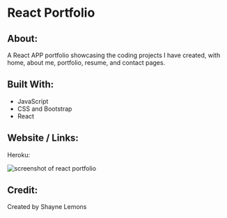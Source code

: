# React Portfolio 

## About: 
A React APP portfolio showcasing the coding projects I have created, with home, about me, portfolio, resume, and contact pages. 

## Built With:
* JavaScript
* CSS and Bootstrap
* React 

## Website / Links: 

Heroku: 

<img src='./assets/images/screenshot.jpg' alt='screenshot of react portfolio'>

## Credit: 

Created by Shayne Lemons
